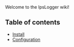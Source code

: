 Welcome to the IpsLogger wiki!

## Table of contents
* [Install](Install)
* [Configuration](Configuration)
